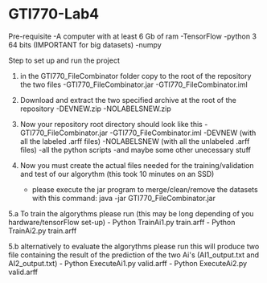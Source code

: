 # GTI770-Lab4

Pre-requisite
-A computer with at least 6 Gb of ram
-TensorFlow
-python 3 64 bits (IMPORTANT for big datasets)
-numpy

Step to set up and run the project

1. in the GTI770_FileCombinator folder copy to the root of the repository the two files 
	-GTI770_FileCombinator.jar
	-GTI770_FileCombinator.iml
2. Download and extract the two specified archive at the root of the repository
	-DEVNEW.zip
	-NOLABELSNEW.zip

3. Now your repository root directory should look like this 
	-GTI770_FileCombinator.jar
	-GTI770_FileCombinator.iml
	-DEVNEW (with all the labeled .arff files)
	-NOLABELSNEW (with all the unlabeled .arff files)
	-all the python scripts
	-and maybe some other unecessary stuff

4. Now you must create the actual files needed for the training/validation and test of our algorythm (this took 10 minutes on an SSD)
	- please execute the jar program to merge/clean/remove the datasets with this command: java -jar GTI770_FileCombinator.jar 

5.a To train the algorythms please run (this may be long depending of you hardware/tensorFlow set-up)
	- Python TrainAi1.py train.arff
	- Python TrainAi2.py train.arff

5.b alternatively to evaluate the algorythms please run this will produce two file containing the result of the prediction of the two Ai's (AI1_output.txt and AI2_output.txt)
	- Python ExecuteAi1.py valid.arff
	- Python ExecuteAi2.py valid.arff
